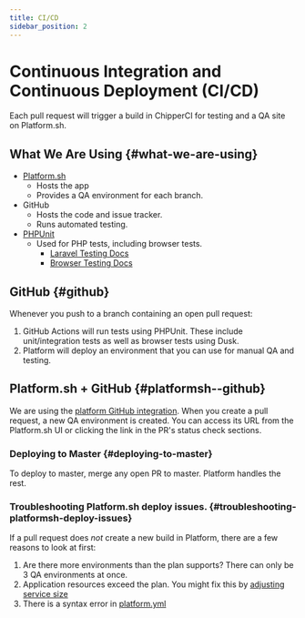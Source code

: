 ```yaml
---
title: CI/CD
sidebar_position: 2
---
```

# Continuous Integration and Continuous Deployment (CI/CD)

Each pull request will trigger a build in ChipperCI for testing and a QA site on Platform.sh.

## What We Are Using {#what-we-are-using}

* [Platform.sh](https://platform.sh)
  * Hosts the app
  * Provides a QA environment for each branch.
* GitHub
  * Hosts the code and issue tracker. 
  * Runs automated testing. 
* [PHPUnit](https://phpunit.de/)
  * Used for PHP tests, including browser tests.
    * [Laravel Testing Docs](https://laravel.com/docs/5.8/testing)
    * [Browser Testing Docs](https://laravel.com/docs/5.8/dusk)

## GitHub {#github}

Whenever you push to a branch containing an open pull request:

1. GitHub Actions will run tests using PHPUnit. These include unit/integration tests as well as browser tests using Dusk.
2. Platform will deploy an environment that you can use for manual QA and testing.

## Platform.sh + GitHub {#platformsh--github}

We are using the [platform GitHub integration](https://docs.platform.sh/administration/integrations/github.html). When you create a pull request, a new QA environment is created. You can access its URL from the Platform.sh UI or clicking the link in the PR's status check sections.

### Deploying to Master {#deploying-to-master}

To deploy to master, merge any open PR to master. Platform handles the rest.
 
### Troubleshooting Platform.sh deploy issues. {#troubleshooting-platformsh-deploy-issues}

If a pull request does _not_ create a new build in Platform, there are a few reasons to look at first:

1. Are there more environments than the plan supports? There can only be 3 QA environments at once.
1. Application resources exceed the plan. You might fix this by [adjusting service size](https://docs.platform.sh/configuration/app/size.html)
1. There is a syntax error in [platform.yml](https://docs.platform.sh/configuration/)


